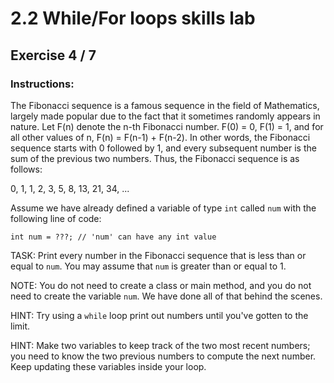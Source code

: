 # 2.2 While/For loops skills lab
## Exercise 4 / 7
### Instructions:
The Fibonacci sequence is a famous sequence in the field of Mathematics, largely made popular due to the fact that it sometimes randomly appears in nature. Let F(n) denote the n-th Fibonacci number. F(0) = 0, F(1) = 1, and for all other values of n, F(n) = F(n-1) + F(n-2). In other words, the Fibonacci sequence starts with 0 followed by 1, and every subsequent number is the sum of the previous two numbers. Thus, the Fibonacci sequence is as follows:

0, 1, 1, 2, 3, 5, 8, 13, 21, 34, ...

Assume we have already defined a variable of type `int` called `num` with the following line of code:

```
int num = ???; // 'num' can have any int value
```

TASK: Print every number in the Fibonacci sequence that is less than or equal to `num`. You may assume that `num` is greater than or equal to 1.

NOTE: You do not need to create a class or main method, and you do not need to create the variable `num`. We have done all of that behind the scenes.

HINT: Try using a `while` loop print out numbers until you've gotten to the limit.

HINT: Make two variables to keep track of the two most recent numbers; you need to know the two previous numbers to compute the next number. Keep updating these variables inside your loop.